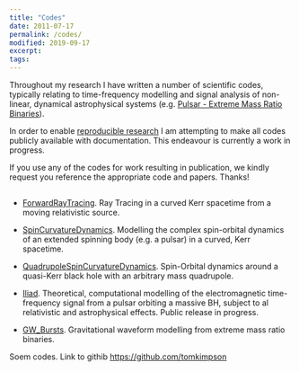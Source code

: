 ```yaml
---
title: "Codes"
date: 2011-07-17
permalink: /codes/
modified: 2019-09-17
excerpt:
tags:
---
```


Throughout my research I have written a number of scientific codes, typically relating to time-frequency modelling and signal analysis of non-linear, dynamical astrophysical systems (e.g. [Pulsar - Extreme Mass Ratio Binaries](http://tomkimpson.com/research/)).

In order to enable [reproducible research](http://reproducibleresearch.net/) I am attempting to make all codes publicly available with documentation. This endeavour is currently a work in progress.

If you use any of the codes for work resulting in publication, we kindly request you reference the appropriate code and papers. Thanks!

##

* [ForwardRayTracing](https://github.com/tomkimpson/ForwardRayTracing). Ray Tracing in a curved Kerr spacetime from a moving relativistic source.

* [SpinCurvatureDynamics](https://github.com/tomkimpson/SpinCurvatureDynamics). Modelling the complex spin-orbital dynamics of an extended spinning body (e.g. a pulsar) in a curved, Kerr spacetime.

* [QuadrupoleSpinCurvatureDynamics](https://github.com/tomkimpson/QuadrupoleSpinCurvatureDynamics). Spin-Orbital dynamics around a quasi-Kerr black hole with an arbitrary mass quadrupole.

* [Iliad](https://github.com/tomkimpson/Iliad). Theoretical, computational modelling of the electromagnetic time-frequency signal from a pulsar orbiting a massive BH, subject to al relativistic and astrophysical effects. Public release in progress.

* [GW_Bursts](https://github.com/tomkimpson/GW_Bursts). Gravitational waveform modelling from extreme mass ratio binaries.






Soem codes. Link to githib https://github.com/tomkimpson
